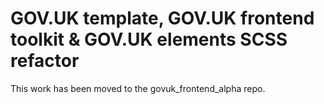 # GOV.UK template, GOV.UK frontend toolkit & GOV.UK elements SCSS refactor

This work has been moved to the govuk_frontend_alpha repo.
